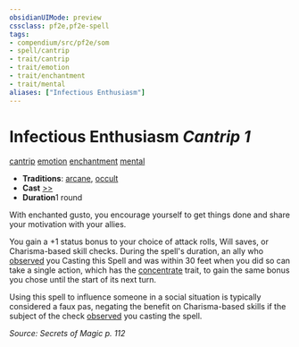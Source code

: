 ```yaml
---
obsidianUIMode: preview
cssclass: pf2e,pf2e-spell
tags:
- compendium/src/pf2e/som
- spell/cantrip
- trait/cantrip
- trait/emotion
- trait/enchantment
- trait/mental
aliases: ["Infectious Enthusiasm"]
---
```

# Infectious Enthusiasm *Cantrip 1*   
[cantrip](../../Rules/traits/cantrip.md)  [emotion](../../Rules/traits/emotion.md)  [enchantment](../../Rules/traits/enchantment.md)  [mental](../../Rules/traits/mental.md)  

- **Traditions**: [arcane](../../Rules/traits/arcane.md), [occult](../../Rules/traits/occult.md)
- **Cast** [>>](../../Rules/core-rulebook/chapter-9-playing-the-game.md#Actions "Two-Action") 
- **Duration**1 round

With enchanted gusto, you encourage yourself to get things done and share your motivation with your allies.

You gain a +1 status bonus to your choice of attack rolls, Will saves, or Charisma-based skill checks. During the spell's duration, an ally who [observed](../../Rules/conditions.md#Observed) you Casting this Spell and was within 30 feet when you did so can take a single action, which has the [concentrate](../../Rules/traits/concentrate.md) trait, to gain the same bonus you chose until the start of its next turn.

Using this spell to influence someone in a social situation is typically considered a faux pas, negating the benefit on Charisma-based skills if the subject of the check [observed](../../Rules/conditions.md#Observed) you casting the spell.

*Source: Secrets of Magic p. 112*